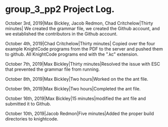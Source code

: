 # group_3_pp2 Project Log. 
October 3rd, 2019|Max Bickley, Jacob Redmon, Chad Critchelow|Thirty minutes| We created the grammar file, we created the Github account, and we established the contributors in the Github account.

October 4th, 2019|Chad Critchelow|Thirty minutes| Copied over the four example KnightCode programs from the PDF to the server and pushed them to github. All KnightCode programs end with the ".kc" extension.

October 7th, 2019|Max Bickley|Thirty minutes|Resolved the issue with ESC that prevented the grammar file from running.

October 8th, 2019|Max Bickley|Two hours|Worked on the the ant file.

October 9th, 2019|Max Bickley|Two hours|Completed the ant file.

October 16th, 2019|Max Bickley|15 minutes|modified the ant file and submitted it to Github.

October 10th, 2019|Jacob Redmon|Five minutes|Added the proper build directories to knightcode.
